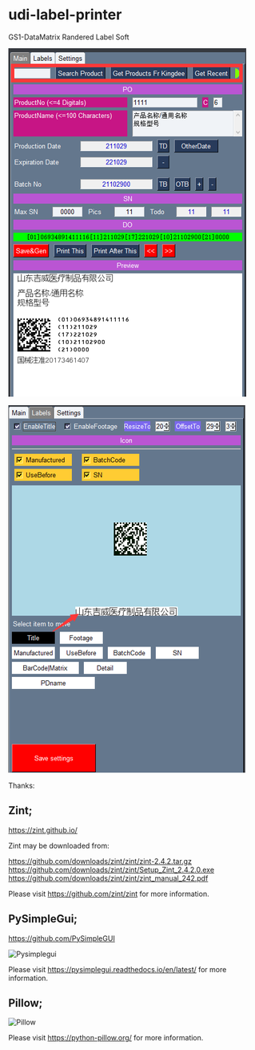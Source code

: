 # udi-label-printer
GS1-DataMatrix Randered Label Soft



![Main](https://github.com/weirros/udi-label-printer/blob/main/image2.png "MainPage")

![Designer](https://github.com/weirros/udi-label-printer/blob/main/image.png "PageDesigner")

Thanks:

## Zint;

https://zint.github.io/

Zint may be downloaded from:

https://github.com/downloads/zint/zint/zint-2.4.2.tar.gz
https://github.com/downloads/zint/zint/Setup_Zint_2.4.2.0.exe
https://github.com/downloads/zint/zint/zint_manual_242.pdf

Please visit https://github.com/zint/zint for more information.

## PySimpleGui;

https://github.com/PySimpleGUI

![Pysimplegui](https://raw.githubusercontent.com/PySimpleGUI/PySimpleGUI/master/images/for_readme/Logo%20with%20text%20for%20GitHub%20Top.png "Pysimplegui")


Please visit https://pysimplegui.readthedocs.io/en/latest/ for more information.

## Pillow;

![Pillow](https://python-pillow.org/images/pillow-logo.png "Pillow")

Please visit https://python-pillow.org/ for more information.


